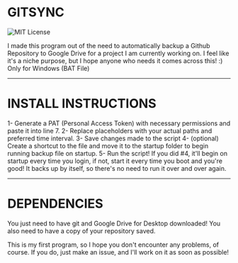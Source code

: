 # GITSYNC
![MIT License](https://img.shields.io/badge/License-MIT-blue.svg)

I made this program out of the need to automatically backup a Github Repository to Google Drive for a project I am currently working on. I feel like it's a niche purpose, but I hope anyone who needs it comes across this! :) Only for Windows (BAT File)
___

# INSTALL INSTRUCTIONS 
1- Generate a PAT (Personal Access Token) with necessary permissions and paste it into line 7.
2- Replace placeholders with your actual paths and preferred time interval.
3- Save changes made to the script
4- (optional) Create a shortcut to the file and move it to the startup folder to begin running backup file on startup.
5- Run the script! If you did #4, it'll begin on startup every time you login, if not, start it every time you boot and you're good! It backs up by itself, so there's no need to run it over and over again.
___

# DEPENDENCIES
You just need to have git and Google Drive for Desktop downloaded! You also need to have a copy of your repository saved.

This is my first program, so I hope you don't encounter any problems, of course. If you do, just make an issue, and I'll work on it as soon as possible!

